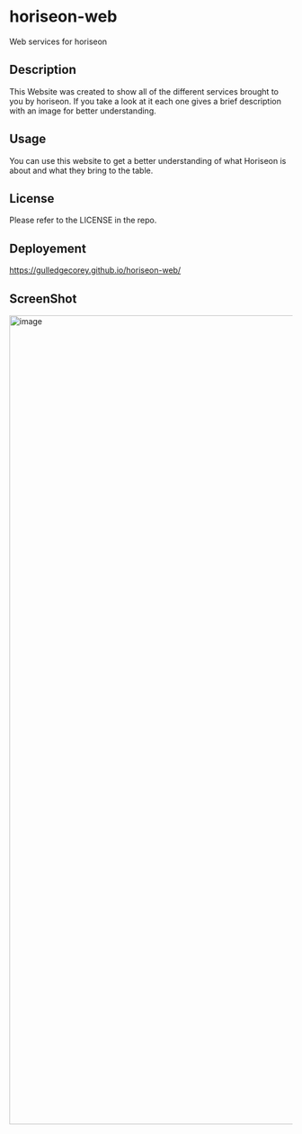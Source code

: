 # horiseon-web
Web services for horiseon
## Description

This Website was created to show all of the different services brought to you by horiseon. If you take a look at it each one gives a brief description with an image for better understanding.

## Usage

You can use this website to get a better understanding of what Horiseon is about and what they bring to the table.

## License

Please refer to the LICENSE in the repo.

## Deployement

https://gulledgecorey.github.io/horiseon-web/

## ScreenShot

<img width="1437" alt="image" src="https://github.com/gulledgecorey/horiseon-web/assets/130395149/e1558e4d-fd2c-4eb7-98b4-12f5db11209f">
